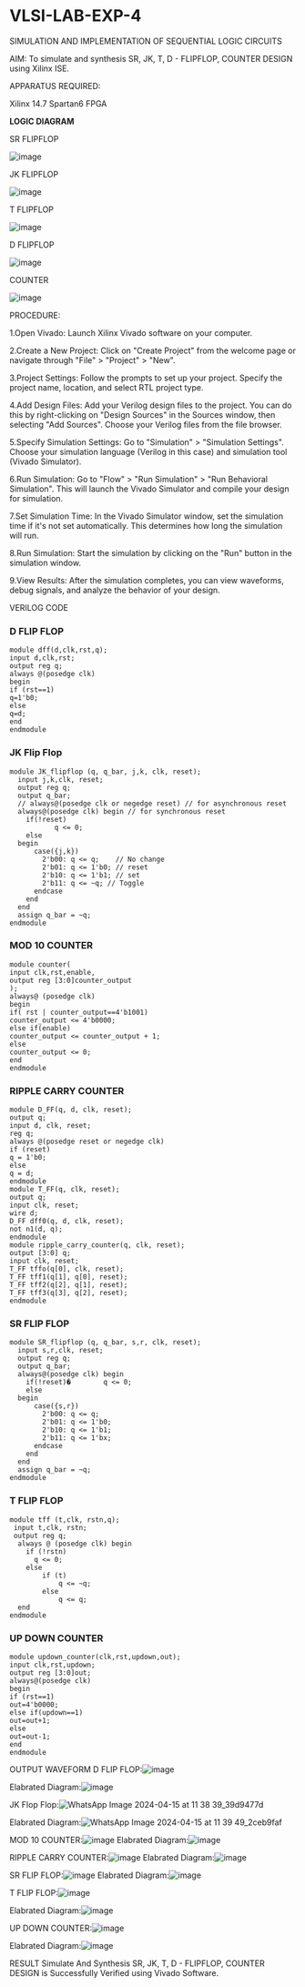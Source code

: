 # VLSI-LAB-EXP-4
SIMULATION AND IMPLEMENTATION OF SEQUENTIAL LOGIC CIRCUITS

AIM: 
 To simulate and synthesis SR, JK, T, D - FLIPFLOP, COUNTER DESIGN using Xilinx ISE.

APPARATUS REQUIRED:

Xilinx 14.7
Spartan6 FPGA

**LOGIC DIAGRAM**

SR FLIPFLOP

![image](https://github.com/navaneethans/VLSI-LAB-EXP-4/assets/6987778/77fb7f38-5649-4778-a987-8468df9ea3c3)


JK FLIPFLOP

![image](https://github.com/navaneethans/VLSI-LAB-EXP-4/assets/6987778/1510e030-4ddc-42b1-88ce-d00f6f0dc7e6)

T FLIPFLOP

![image](https://github.com/navaneethans/VLSI-LAB-EXP-4/assets/6987778/7a020379-efb1-4104-85ee-439d660baa08)


D FLIPFLOP

![image](https://github.com/navaneethans/VLSI-LAB-EXP-4/assets/6987778/dda843c5-f0a0-4b51-93a2-eaa4b7fa8aa0)


COUNTER

![image](https://github.com/navaneethans/VLSI-LAB-EXP-4/assets/6987778/a1fc5f68-aafb-49a1-93d2-779529f525fa)


  
PROCEDURE:

1.Open Vivado: Launch Xilinx Vivado software on your computer.

2.Create a New Project: Click on "Create Project" from the welcome page or navigate through "File" > "Project" > "New".

3.Project Settings: Follow the prompts to set up your project. Specify the project name, location, and select RTL project type.

4.Add Design Files: Add your Verilog design files to the project. You can do this by right-clicking on "Design Sources" in the Sources window, then selecting "Add Sources". Choose your Verilog files from the file browser.

5.Specify Simulation Settings: Go to "Simulation" > "Simulation Settings". Choose your simulation language (Verilog in this case) and simulation tool (Vivado Simulator).

6.Run Simulation: Go to "Flow" > "Run Simulation" > "Run Behavioral Simulation". This will launch the Vivado Simulator and compile your design for simulation.

7.Set Simulation Time: In the Vivado Simulator window, set the simulation time if it's not set automatically. This determines how long the simulation will run.

8.Run Simulation: Start the simulation by clicking on the "Run" button in the simulation window.

9.View Results: After the simulation completes, you can view waveforms, debug signals, and analyze the behavior of your design.

VERILOG CODE

### D FLIP FLOP
~~~
module dff(d,clk,rst,q);
input d,clk,rst;
output reg q;
always @(posedge clk)
begin
if (rst==1)
q=1'b0;
else
q=d;
end
endmodule
~~~
### JK Flip Flop
~~~
module JK_flipflop (q, q_bar, j,k, clk, reset);  
  input j,k,clk, reset;
  output reg q;
  output q_bar;
  // always@(posedge clk or negedge reset) // for asynchronous reset
  always@(posedge clk) begin // for synchronous reset
    if(!reset)
           q <= 0;
    else 
  begin
      case({j,k})
        2'b00: q <= q;    // No change
        2'b01: q <= 1'b0; // reset
        2'b10: q <= 1'b1; // set
        2'b11: q <= ~q; // Toggle
      endcase
    end
  end
  assign q_bar = ~q;
endmodule
~~~
### MOD 10 COUNTER
~~~
module counter(
input clk,rst,enable,
output reg [3:0]counter_output
);
always@ (posedge clk)
begin 
if( rst | counter_output==4'b1001)
counter_output <= 4'b0000;
else if(enable)
counter_output <= counter_output + 1;
else
counter_output <= 0;
end
endmodule
~~~
### RIPPLE CARRY COUNTER
~~~
module D_FF(q, d, clk, reset);
output q;
input d, clk, reset;
reg q;
always @(posedge reset or negedge clk)
if (reset)
q = 1'b0;
else
q = d;
endmodule
module T_FF(q, clk, reset);
output q;
input clk, reset;
wire d;
D_FF dff0(q, d, clk, reset);
not n1(d, q); 
endmodule
module ripple_carry_counter(q, clk, reset);
output [3:0] q;
input clk, reset;
T_FF tffo(q[0], clk, reset);
T_FF tff1(q[1], q[0], reset);
T_FF tff2(q[2], q[1], reset);
T_FF tff3(q[3], q[2], reset);
endmodule
~~~

### SR FLIP FLOP
~~~
module SR_flipflop (q, q_bar, s,r, clk, reset);
  input s,r,clk, reset;
  output reg q;
  output q_bar;
  always@(posedge clk) begin 
    if(!reset)�        q <= 0;
    else 
  begin
      case({s,r})
        2'b00: q <= q;    
        2'b01: q <= 1'b0; 
        2'b10: q <= 1'b1; 
        2'b11: q <= 1'bx; 
      endcase
    end
  end
  assign q_bar = ~q;
endmodule
~~~
### T FLIP FLOP
~~~
module tff (t,clk, rstn,q);  
 input t,clk, rstn;
 output reg q;
  always @ (posedge clk) begin  
    if (!rstn)  
      q <= 0;  
    else  
        if (t)  
            q <= ~q;  
        else  
            q <= q;  
  end  
endmodule
~~~
### UP DOWN COUNTER
~~~
module updown_counter(clk,rst,updown,out);
input clk,rst,updown;
output reg [3:0]out;
always@(posedge clk)
begin
if (rst==1)
out=4'b0000;
else if(updown==1)
out=out+1;
else
out=out-1;
end
endmodule
~~~

   

OUTPUT WAVEFORM
 D FLIP FLOP:![image](https://github.com/lycanthrope004/VLSI-LAB-EXP-4/assets/121667830/f4e4c4bb-00ae-4af4-9ade-c29148506622)


Elabrated Diagram:![image](https://github.com/lycanthrope004/VLSI-LAB-EXP-4/assets/121667830/dfea0900-e135-41d5-8069-83c57fdd66bb)

JK Flop Flop:![WhatsApp Image 2024-04-15 at 11 38 39_39d9477d](https://github.com/Madhan0302/VLSI-LAB-EXP-4/assets/160517887/c2bed0d1-b345-4d6c-99c8-85d9e7369c25)

Elabrated Diagram:![WhatsApp Image 2024-04-15 at 11 39 49_2ceb9faf](https://github.com/Madhan0302/VLSI-LAB-EXP-4/assets/160517887/679c340e-3714-4d31-82d5-35c97dec19d0)

MOD 10 COUNTER:![image](https://github.com/lycanthrope004/VLSI-LAB-EXP-4/assets/121667830/c7c9d5f9-c4c1-4cf3-afaa-37fae535bbbf)
Elabrated Diagram:![image](https://github.com/lycanthrope004/VLSI-LAB-EXP-4/assets/121667830/36fa6bf5-bd9a-4409-90a5-3363c06016ea)

RIPPLE CARRY COUNTER:![image](https://github.com/lycanthrope004/VLSI-LAB-EXP-4/assets/121667830/82e833de-ed3e-4be7-84a8-575e9ca6ba59)
Elabrated Diagram:![image](https://github.com/lycanthrope004/VLSI-LAB-EXP-4/assets/121667830/693992cc-accf-4c32-87ee-833fee1991fa)

SR FLIP FLOP:![image](https://github.com/lycanthrope004/VLSI-LAB-EXP-4/assets/121667830/790c549b-2ee1-4465-9d37-be8013e3c3ee)
Elabrated Diagram:![image](https://github.com/lycanthrope004/VLSI-LAB-EXP-4/assets/121667830/91c30531-ba14-417b-90f8-49854ecb55cd)

T FLIP FLOP:![image](https://github.com/lycanthrope004/VLSI-LAB-EXP-4/assets/121667830/5f9a0f68-127d-4ef2-89f6-63d082c4754e)


Elabrated Diagram:![image](https://github.com/lycanthrope004/VLSI-LAB-EXP-4/assets/121667830/c2e7da26-b435-4f2b-a0bc-c5cc1f511b12)

UP DOWN COUNTER:![image](https://github.com/lycanthrope004/VLSI-LAB-EXP-4/assets/121667830/482318ce-7631-4fab-9c34-f8fa88e0a95b)


Elabrated Diagram:![image](https://github.com/lycanthrope004/VLSI-LAB-EXP-4/assets/121667830/4c02787d-aec7-4d1f-bfcb-bfdf2cdc5577)


RESULT
Simulate And Synthesis SR, JK, T, D - FLIPFLOP, COUNTER DESIGN is  Successfully Verified using Vivado Software.


